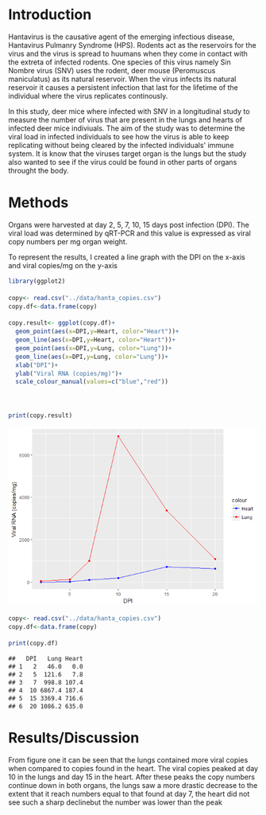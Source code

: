 Introduction
============

Hantavirus is the causative agent of the emerging infectious disease, Hantavirus Pulmanry Syndrome (HPS). Rodents act as the reservoirs for the virus and the virus is spread to huumans when they come in contact with the extreta of infected rodents. One species of this virus namely Sin Nombre virus (SNV) uses the rodent, deer mouse (Peromuscus maniculatus) as its natural reservoir. When the virus infects its natural reservoir it causes a persistent infection that last for the lifetime of the individual where the virus replicates continously.

In this study, deer mice where infected with SNV in a longitudinal study to measure the number of virus that are present in the lungs and hearts of infected deer mice indiviuals. The aim of the study was to determine the viral load in infected individuals to see how the virus is able to keep replicating without being cleared by the infected individuals' immune system. It is know that the viruses target organ is the lungs but the study also wanted to see if the virus could be found in other parts of organs throught the body.

Methods
=======

Organs were harvested at day 2, 5, 7, 10, 15 days post infection (DPI). The viral load was determined by qRT-PCR and this value is expressed as viral copy numbers per mg organ weight.

To represent the results, I created a line graph with the DPI on the x-axis and viral copies/mg on the y-axis

``` r
library(ggplot2)

copy<- read.csv("../data/hanta_copies.csv")
copy.df<-data.frame(copy)

copy.result<- ggplot(copy.df)+
  geom_point(aes(x=DPI,y=Heart, color="Heart"))+
  geom_line(aes(x=DPI,y=Heart, color="Heart"))+
  geom_point(aes(x=DPI,y=Lung, color="Lung"))+
  geom_line(aes(x=DPI,y=Lung, color="Lung"))+
  xlab("DPI")+
  ylab("Viral RNA (copies/mg)")+
  scale_colour_manual(values=c("blue","red"))



print(copy.result)
```

![](task_06_files/figure-markdown_github/unnamed-chunk-1-1.png)

``` r
copy<- read.csv("../data/hanta_copies.csv")
copy.df<-data.frame(copy)

print(copy.df)
```

    ##   DPI   Lung Heart
    ## 1   2   46.0   0.0
    ## 2   5  121.6   7.8
    ## 3   7  998.8 107.4
    ## 4  10 6867.4 187.4
    ## 5  15 3369.4 716.6
    ## 6  20 1086.2 635.0

Results/Discussion
==================

From figure one it can be seen that the lungs contained more viral copies when compared to copies found in the heart. The viral copies peaked at day 10 in the lungs and day 15 in the heart. After these peaks the copy numbers continue down in both organs, the lungs saw a more drastic decrease to the extent that it reach numbers equal to that found at day 7, the heart did not see such a sharp declinebut the number was lower than the peak
